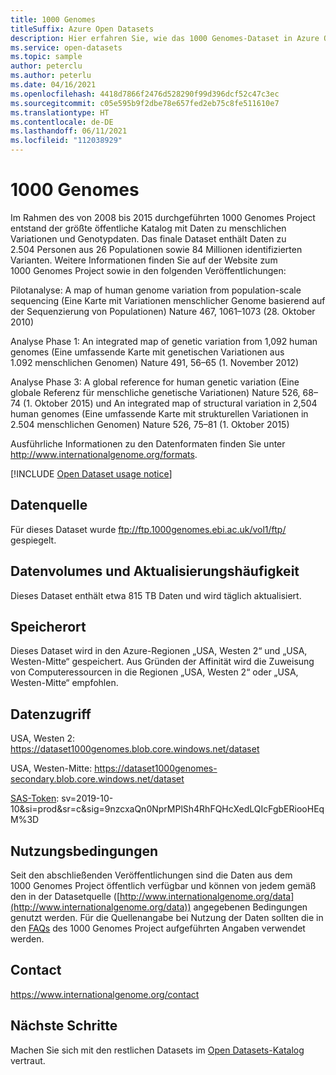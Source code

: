 ```yaml
---
title: 1000 Genomes
titleSuffix: Azure Open Datasets
description: Hier erfahren Sie, wie das 1000 Genomes-Dataset in Azure Open Datasets verwendet wird.
ms.service: open-datasets
ms.topic: sample
author: peterclu
ms.author: peterlu
ms.date: 04/16/2021
ms.openlocfilehash: 4418d7866f2476d528290f99d396dcf52c47c3ec
ms.sourcegitcommit: c05e595b9f2dbe78e657fed2eb75c8fe511610e7
ms.translationtype: HT
ms.contentlocale: de-DE
ms.lasthandoff: 06/11/2021
ms.locfileid: "112038929"
---
```

# <a name="1000-genomes"></a>1000 Genomes

Im Rahmen des von 2008 bis 2015 durchgeführten 1000 Genomes Project entstand der größte öffentliche Katalog mit Daten zu menschlichen Variationen und Genotypdaten. Das finale Dataset enthält Daten zu 2.504 Personen aus 26 Populationen sowie 84 Millionen identifizierten Varianten. Weitere Informationen finden Sie auf der Website zum 1000 Genomes Project sowie in den folgenden Veröffentlichungen:

Pilotanalyse: A map of human genome variation from population-scale sequencing (Eine Karte mit Variationen menschlicher Genome basierend auf der Sequenzierung von Populationen) Nature 467, 1061–1073 (28. Oktober 2010)

Analyse Phase 1: An integrated map of genetic variation from 1,092 human genomes (Eine umfassende Karte mit genetischen Variationen aus 1.092 menschlichen Genomen) Nature 491, 56–65 (1. November 2012)

Analyse Phase 3: A global reference for human genetic variation (Eine globale Referenz für menschliche genetische Variationen) Nature 526, 68–74 (1. Oktober 2015) und An integrated map of structural variation in 2,504 human genomes (Eine umfassende Karte mit strukturellen Variationen in 2.504 menschlichen Genomen) Nature 526, 75–81 (1. Oktober 2015)

Ausführliche Informationen zu den Datenformaten finden Sie unter http://www.internationalgenome.org/formats.

[!INCLUDE [Open Dataset usage notice](../../includes/open-datasets-usage-note.md)]

## <a name="data-source"></a>Datenquelle

Für dieses Dataset wurde ftp://ftp.1000genomes.ebi.ac.uk/vol1/ftp/ gespiegelt.

## <a name="data-volumes-and-update-frequency"></a>Datenvolumes und Aktualisierungshäufigkeit

Dieses Dataset enthält etwa 815 TB Daten und wird täglich aktualisiert.

## <a name="storage-location"></a>Speicherort

Dieses Dataset wird in den Azure-Regionen „USA, Westen 2“ und „USA, Westen-Mitte“ gespeichert. Aus Gründen der Affinität wird die Zuweisung von Computeressourcen in die Regionen „USA, Westen 2“ oder „USA, Westen-Mitte“ empfohlen.

## <a name="data-access"></a>Datenzugriff

USA, Westen 2: https://dataset1000genomes.blob.core.windows.net/dataset

USA, Westen-Mitte: https://dataset1000genomes-secondary.blob.core.windows.net/dataset

[SAS-Token](../storage/common/storage-sas-overview.md): sv=2019-10-10&si=prod&sr=c&sig=9nzcxaQn0NprMPlSh4RhFQHcXedLQIcFgbERiooHEqM%3D

## <a name="use-terms"></a>Nutzungsbedingungen

Seit den abschließenden Veröffentlichungen sind die Daten aus dem 1000 Genomes Project öffentlich verfügbar und können von jedem gemäß den in der Datasetquelle ([http://www.internationalgenome.org/data](http://www.internationalgenome.org/data)) angegebenen Bedingungen genutzt werden. Für die Quellenangabe bei Nutzung der Daten sollten die in den [FAQs]() des 1000 Genomes Project aufgeführten Angaben verwendet werden.

## <a name="contact"></a>Contact

https://www.internationalgenome.org/contact

## <a name="next-steps"></a>Nächste Schritte

Machen Sie sich mit den restlichen Datasets im [Open Datasets-Katalog](dataset-catalog.md) vertraut.